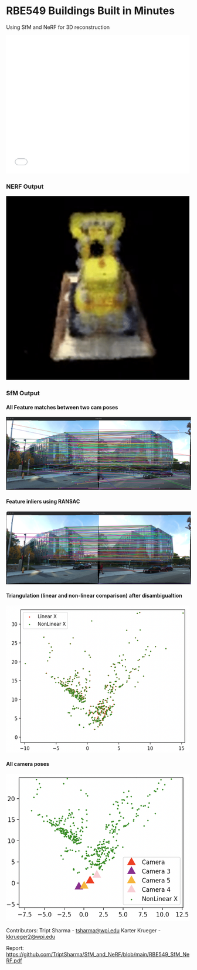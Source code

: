# RBE549 Buildings Built in Minutes
Using SfM and NeRF for 3D reconstruction

<embed src="/RBE549_SfM_NeRF.pdf"  width="500" height="375">

### NERF Output
<p> 
<img src="Phase2/lego_gif.gif" width="500" height="500"/> 
</p>

### SfM Output

#### All Feature matches between two cam poses
<p> 
<img src="Phase1/unity_matches.png" /> </p>

#### Feature inliers using RANSAC
<p> 
<img src="Phase1/unity_inliers.png" /> </p>

#### Triangulation (linear and non-linear comparison) after disambigualtion
<p> 
<img src="Phase1/unity_tri_compare.png" width="500" height="400"/> </p>

#### All camera poses
<p> 
<img src="Phase1/unity_all_cams.png" width="500" height="400"/> </p>


Contributors:
Tript Sharma - tsharma@wpi.edu
Karter Krueger - kkrueger2@wpi.edu

Report:
https://github.com/TriptSharma/SfM_and_NeRF/blob/main/RBE549_SfM_NeRF.pdf


